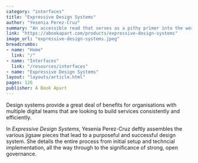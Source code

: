 ```yaml
---
category: "interfaces"
title: "Expressive Design Systems"
author: "Yesenia Perez-Cruz"
summary: "An accessible read that serves as a pithy primer into the work and dedication needed to build a design system that's successful across an organisation."
link: "https://abookapart.com/products/expressive-design-systems"
image_url: "expressive-design-systems.jpeg"
breadcrumbs:
- name: "Home"
  link: "/"
- name: "Interfaces"
  link: "/resources/interfaces"
- name: "Expressive Design Systems"
layout: "layouts/article.html"
pages: 126
publisher: A Book Apart
---
```


Design systems provide a great deal of benefits for organisations with multiple digital teams that are looking to build services consistently and efficiently.

In _Expressive Design Systems_, Yesenia Perez-Cruz deftly assembles the various jigsaw pieces that lead to a purposeful and successful design system. She details the entire process from initial setup and techncial implementation, all the way through to the significance of strong, open governance.
